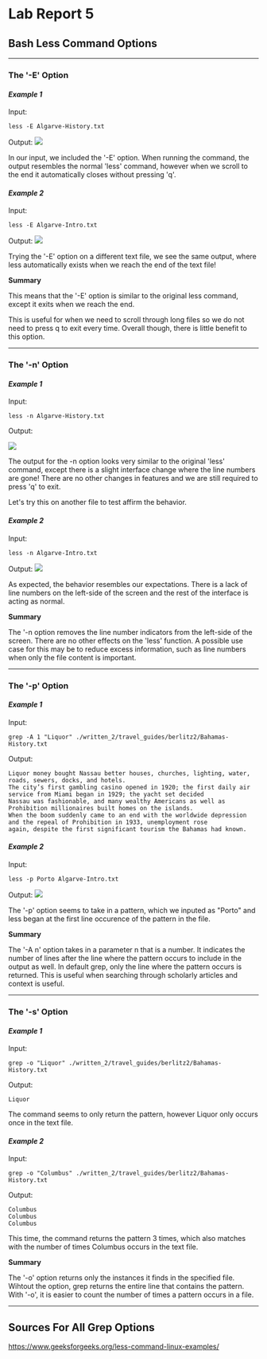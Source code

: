 # Lab Report 5

## Bash Less Command Options
---
### The '-E' Option
#### *Example 1*
Input:
```
less -E Algarve-History.txt
```

Output:
![](https://cdn.discordapp.com/attachments/1078458930356834344/1084901179907129344/image.png)

In our input, we included the '-E' option. When running the command, the output resembles the normal 'less' command, however when we scroll to 
the end it automatically closes without pressing 'q'.

#### *Example 2*
Input:
```
less -E Algarve-Intro.txt
```

Output:
![](https://cdn.discordapp.com/attachments/1078458930356834344/1084901803214250024/image.png)

Trying the '-E' option on a different text file, we see the same output, where less automatically exists when we reach the end of the text file!

**Summary**

This means that the '-E' option is similar to the original less command, except it exits when we reach the end.

This is useful for when we need to scroll through long files so we do not need to press q to exit every time. Overall though, there is little benefit to this option.

---
### The '-n' Option
#### *Example 1*
Input:
```
less -n Algarve-History.txt
```
Output:

![](https://cdn.discordapp.com/attachments/1078458930356834344/1084903098524389476/image.png)

The output for the -n option looks very similar to the original 'less' command, except there is a slight interface change where the line numbers are gone!
There are no other changes in features and we are still required to press 'q' to exit.

Let's try this on another file to test affirm the behavior.

#### *Example 2*
Input:
```
less -n Algarve-Intro.txt
```
Output:
![](https://cdn.discordapp.com/attachments/1078458930356834344/1084906391531175986/image.png)

As expected, the behavior resembles our expectations. There is a lack of line numbers on the left-side of the screen and the rest of the interface is acting as normal.

**Summary**

The '-n option removes the line number indicators from the left-side of the screen. There are no other effects on the 'less' function.
A possible use case for this may be to reduce excess information, such as line numbers when only the file content is important.

---
### The '-p' Option
#### *Example 1*
Input:
```
grep -A 1 "Liquor" ./written_2/travel_guides/berlitz2/Bahamas-History.txt
```
Output:
```
Liquor money bought Nassau better houses, churches, lighting, water, roads, sewers, docks, and hotels. 
The city’s first gambling casino opened in 1920; the first daily air service from Miami began in 1929; the yacht set decided 
Nassau was fashionable, and many wealthy Americans as well as Prohibition millionaires built homes on the islands.
When the boom suddenly came to an end with the worldwide depression and the repeal of Prohibition in 1933, unemployment rose 
again, despite the first significant tourism the Bahamas had known.
```

#### *Example 2*
Input:
```
less -p Porto Algarve-Intro.txt
```

Output:
![](https://cdn.discordapp.com/attachments/1078458930356834344/1084907416862326874/image.png)

The '-p' option seems to take in a pattern, which we inputed as "Porto" and less began at the first line occurence of the pattern in the file.

**Summary**

The '-A n' option takes in a parameter n that is a number. It indicates the number of lines after the line where the pattern occurs to include in the output as well. In default grep, only the line where the pattern occurs is returned. This is useful when searching through scholarly articles and context is useful.

---
### The '-s' Option
#### *Example 1*
Input:
```
grep -o "Liquor" ./written_2/travel_guides/berlitz2/Bahamas-History.txt                                                    
```
Output:
```
Liquor
```
The command seems to only return the pattern, however Liquor only occurs once in the text file.

#### *Example 2*
Input:
```
grep -o "Columbus" ./written_2/travel_guides/berlitz2/Bahamas-History.txt
```
Output:
```
Columbus
Columbus
Columbus
```
This time, the command returns the pattern 3 times, which also matches with the number of times Columbus occurs in the text file.


**Summary**

The '-o' option returns only the instances it finds in the specified file. Wihtout the option, grep returns the entire line that contains the pattern. With '-o', it is easier to count the number of times a pattern occurs in a file.

---
## Sources For All Grep Options
https://www.geeksforgeeks.org/less-command-linux-examples/
